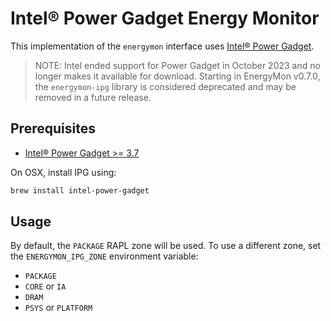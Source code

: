 # Intel&reg; Power Gadget Energy Monitor

This implementation of the `energymon` interface uses [Intel&reg; Power Gadget](https://www.intel.com/content/www/us/en/developer/articles/tool/power-gadget.html).

> NOTE: Intel ended support for Power Gadget in October 2023 and no longer makes it available for download.
> Starting in EnergyMon v0.7.0, the `energymon-ipg` library is considered deprecated and may be removed in a future release.


## Prerequisites

* [Intel&reg; Power Gadget >= 3.7](https://www.intel.com/content/www/us/en/developer/articles/tool/power-gadget.html)

On OSX, install IPG using:
```sh
brew install intel-power-gadget
```


## Usage

By default, the `PACKAGE` RAPL zone will be used.
To use a different zone, set the `ENERGYMON_IPG_ZONE` environment variable:

* `PACKAGE`
* `CORE` or `IA`
* `DRAM`
* `PSYS` or `PLATFORM`
